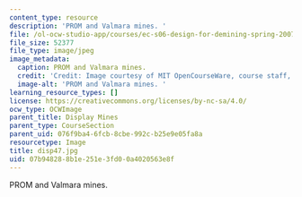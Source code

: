 ```yaml
---
content_type: resource
description: 'PROM and Valmara mines. '
file: /ol-ocw-studio-app/courses/ec-s06-design-for-demining-spring-2007/07b948288b1e251e3fd00a4020563e8f_disp47.jpg
file_size: 52377
file_type: image/jpeg
image_metadata:
  caption: PROM and Valmara mines.
  credit: 'Credit: Image courtesy of MIT OpenCourseWare, course staff, and students.'
  image-alt: 'PROM and Valmara mines. '
learning_resource_types: []
license: https://creativecommons.org/licenses/by-nc-sa/4.0/
ocw_type: OCWImage
parent_title: Display Mines
parent_type: CourseSection
parent_uid: 076f9ba4-6fcb-8cbe-992c-b25e9e05fa8a
resourcetype: Image
title: disp47.jpg
uid: 07b94828-8b1e-251e-3fd0-0a4020563e8f
---
```

PROM and Valmara mines. 